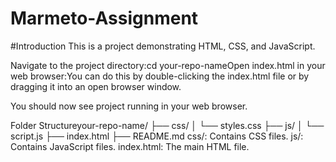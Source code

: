 # Marmeto-Assignment
#Introduction
This is a project demonstrating HTML, CSS, and JavaScript.


Navigate to the project directory:cd your-repo-nameOpen index.html in your web browser:You can do this by double-clicking the index.html file or by dragging it into an open browser window.

You should now see  project running in your web browser.

Folder Structureyour-repo-name/
├── css/
│   └── styles.css
├── js/
│   └── script.js
├── index.html
├── README.md
css/: Contains CSS files.
js/: Contains JavaScript files.
index.html: The main HTML file.
